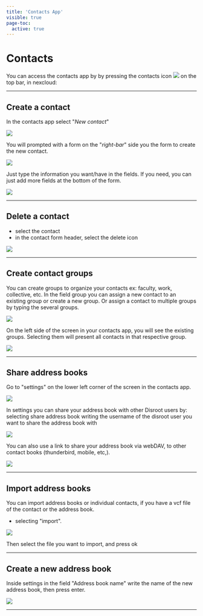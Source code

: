 ```yaml
---
title: 'Contacts App'
visible: true
page-toc:
  active: true
---
```


# Contacts
You can access the contacts app by by pressing the contacts icon ![](en/contacts_top_icon.png?resize=20,20) on the top bar, in nexcloud:

----------------------
## Create a contact

In the contacts app select "*New contact*"

![](en/contacts_add1.png)

You will prompted with a form on the "*right-bar*" side you the form to create the new contact.

![](en/contacts_add2.png)

Just type the information you want/have in the fields. If you need, you can just add more fields at the bottom of the form.

![](en/contacts_add3.png)

-----------------------
## Delete a contact

* select the contact
* in the contact form header, select the delete icon

![](en/contacts_delete.png)

-----------------------
## Create contact groups
You can create groups to organize your contacts ex: faculty, work, collective, etc.
In the field group you can assign a new contact to an existing group or create a new group. Or assign a contact to multiple groups by typing the several groups.

![](en/contacts_groups1.png)

On the left side of the screen in your contacts app, you will see the existing groups.
Selecting them will present all contacts in that respective group.

![](en/contacts_groups2.png)

------------------------
## Share address books

Go to "settings" on the lower left corner of the screen in the contacts app.

![](en/contacts_share1.png)

In settings you can share your address book with other Disroot users by:
selecting share address book
writing the username of the disroot user you want to share the address book with

![](en/contacts_share2.png)

You can also use a link to share your address book via webDAV, to other contact books (thunderbird, mobile, etc,).

![](en/contacts_share3.png)

-------------------------
## Import address books

You can import address books or individual contacts, if you have a vcf file of the contact or the address book.

* selecting "import".

![](en/contacts_import1.png)

Then select the file you want to import, and press ok

-----------------------------
## Create a new address book

Inside settings in the field "Address book name" write the name of the new address book, then press enter.

![](en/contacts_create1.png)

-----------------------------
